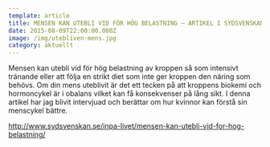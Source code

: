 ```yaml
---
template: article
title: MENSEN KAN UTEBLI VID FÖR HÖG BELASTNING – ARTIKEL I SYDSVENSKAN
date: 2015-08-09T22:00:00.000Z
image: /img/utebliven-mens.jpg
category: aktuellt
---
```

Mensen kan utebli vid för hög belastning av kroppen så som intensivt tränande eller att följa en strikt diet som inte ger kroppen den näring som behövs. Om din mens uteblivit är det ett tecken på att kroppens biokemi och hormoncykel är i obalans vilket kan få konsekvenser på lång sikt. I denna artikel har jag blivit intervjuad och berättar om hur kvinnor kan förstå sin menscykel bättre.

<http://www.sydsvenskan.se/inpa-livet/mensen-kan-utebli-vid-for-hog-belastning/>